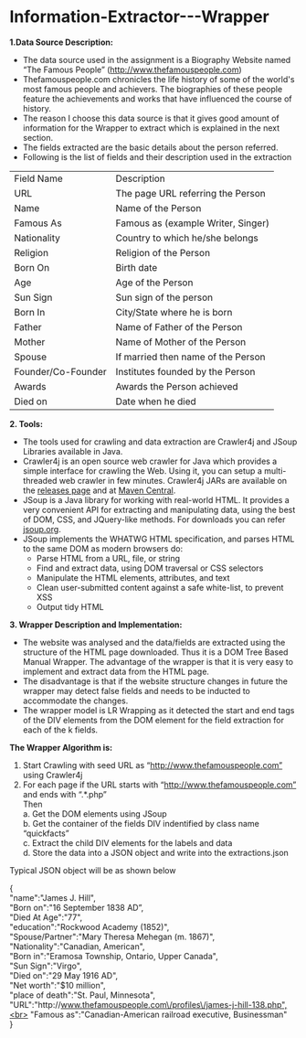 
# Information-Extractor---Wrapper


<b>1.Data Source Description:</b>
- The data source used in the assignment is a Biography Website named “The Famous People” (http://www.thefamouspeople.com)
- Thefamouspeople.com chronicles the life history of some of the world's most famous people and achievers. The biographies of these people feature the achievements and works that have influenced the course of history.
- The reason I choose this data source is that it gives good amount of information for the Wrapper to extract which is explained in the next section.
-	The fields extracted are the basic details about the person referred.
-	Following is the list of fields and their description used in the extraction

<table>
<tr><td>Field Name</td><td>Description</td></tr>
<tr><td>URL</td><td>The page URL referring the Person</td></tr>
<tr><td>Name	    </td><td>  Name of the Person</td></tr>
<tr><td>Famous As	 </td><td> Famous as (example Writer, Singer)</td></tr>
<tr><td>Nationality</td><td>	Country to which he/she belongs</td></tr>
<tr><td>Religion	</td><td>  Religion of the Person</td></tr>
<tr><td>Born On	  </td><td>  Birth date</td></tr>
<tr><td>Age	      </td><td>  Age of the Person</td></tr>
<tr><td>Sun Sign</td><td>	  Sun sign of the person</td></tr>
<tr><td>Born In	 </td><td>   City/State where he is born</td></tr>
<tr><td>Father	 </td><td>   Name of Father of the Person</td></tr>
<tr><td>Mother	 </td><td>   Name of Mother of the Person</td></tr>
<tr><td>Spouse	 </td><td>   If married then name of the Person</td></tr>
<tr><td>Founder/Co-Founder</td><td>	Institutes founded by the Person</td></tr>
<tr><td>Awards	</td><td>    Awards the Person achieved</td></tr>
<tr><td>Died on	 </td><td>   Date when he died</td></tr>
</table>


<b>2. Tools:</b>
-	The tools used for crawling and data extraction are Crawler4j and JSoup Libraries available in Java.
-	Crawler4j is an open source web crawler for Java which provides a simple interface for crawling the Web. Using it, you can setup a multi-threaded web crawler in few minutes. Crawler4j JARs are available on the <a href="https://github.com/yasserg/crawler4j/releases">releases page</a> and at <a href="http://search.maven.org/#search%7Cgav%7C1%7Cg%3A%22edu.uci.ics%22%20AND%20a%3A%22crawler4j%22">Maven Central</a>.
-	JSoup is a Java library for working with real-world HTML. It provides a very convenient API for extracting and manipulating data, using the best of DOM, CSS, and JQuery-like methods. For downloads you can refer <a href="jsoup.org">jsoup.org</a>.
-	JSoup implements the WHATWG HTML specification, and parses HTML to the same DOM as modern browsers do:
    -	Parse HTML from a URL, file, or string
    -	Find and extract data, using DOM traversal or CSS selectors
    -	Manipulate the HTML elements, attributes, and text
    -	Clean user-submitted content against a safe white-list, to prevent XSS
    -	Output tidy HTML

<b>3. Wrapper Description and Implementation:</b>
-	The website was analysed and the data/fields are extracted using the structure of the HTML page downloaded. Thus it is a DOM Tree Based Manual Wrapper. The advantage of the wrapper is that it is very easy to implement and extract data from the HTML page.
-	The disadvantage is that if the website structure changes in future the wrapper may detect false fields and needs to be inducted to accommodate the changes.
-	The wrapper model is LR Wrapping as it detected the start and end tags of the DIV elements from the DOM element for the field extraction for each of the k fields.

<b>The Wrapper Algorithm is:</b><br>
1.	Start Crawling with seed URL as “http://www.thefamouspeople.com” using Crawler4j<br>
2.	For each page if the URL starts with “http://www.thefamouspeople.com” and ends with “.*.php”<br>
          Then<br>
           a. Get the DOM elements using JSoup<br>
           b. Get the container of the fields DIV indentified by class name “quickfacts”<br>
           c. Extract the child DIV elements for the labels and data<br>
           d. Store the data into a JSON object and write into the extractions.json<br>
      
Typical JSON object will be as shown below

{<br>
    "name":"James J. Hill",<br>
    "Born on":"16 September 1838 AD”,<br>
    "Died At Age":"77",<br>
    "education":"Rockwood Academy (1852)",<br>
    "Spouse\/Partner":"Mary Theresa Mehegan (m. 1867)",<br>
    "Nationality":"Canadian, American",<br>
    "Born in":"Eramosa Township, Ontario, Upper Canada",<br>
    "Sun Sign":"Virgo",<br>
    "Died on":"29 May 1916 AD",<br>
    "Net worth":"$10 million",<br>
    "place of death":"St. Paul, Minnesota",<br>
    "URL":"http:\/\/www.thefamouspeople.com\/profiles\/james-j-hill-138.php",<br>
    "Famous as":"Canadian-American railroad executive, Businessman"<br>
}

